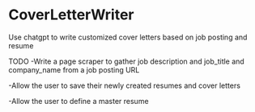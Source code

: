 # CoverLetterWriter
Use chatgpt to write customized cover letters based on job posting and resume

TODO
-Write a page scraper to gather job description and job_title and company_name from a job posting URL

-Allow the user to save their newly created resumes and cover letters

-Allow the user to define a master resume
